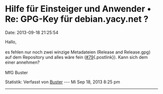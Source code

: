 Hilfe für Einsteiger und Anwender • Re: GPG-Key für debian.yacy.net ?
=====================================================================

Date: 2013-09-18 21:25:54

Hallo,\
\
es fehlen nur noch zwei winzige Metadateien (Release and Release.gpg)
auf dem Repository und alles wäre fein
([\#79](http://bugs.yacy.net/view.php?id=79){.postlink}). Kann sich dem
einer annehmen?\
\
MfG Buster

Statistik: Verfasst von
[Buster](http://forum.yacy-websuche.de/memberlist.php?mode=viewprofile&u=694)
--- Mi Sep 18, 2013 8:25 pm

------------------------------------------------------------------------
